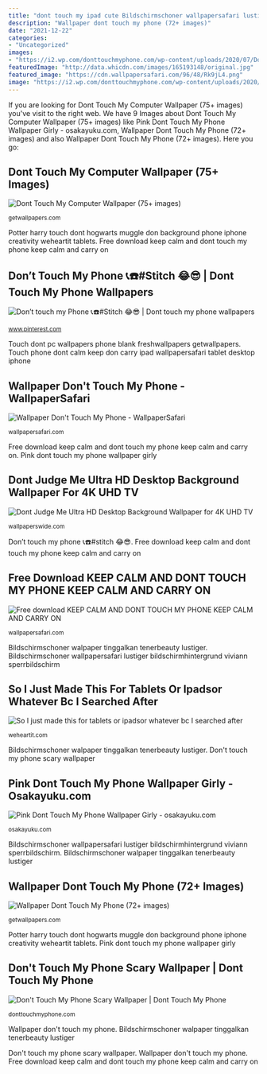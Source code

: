```yaml
---
title: "dont touch my ipad cute Bildschirmschoner wallpapersafari lustiger bildschirmhintergrund viviann sperrbildschirm"
description: "Wallpaper dont touch my phone (72+ images)"
date: "2021-12-22"
categories:
- "Uncategorized"
images:
- "https://i2.wp.com/donttouchmyphone.com/wp-content/uploads/2020/07/Dont-Touch-My-Phone-Scary-Wallpaper-10.jpg?resize=576%2C1024&amp;ssl=1"
featuredImage: "http://data.whicdn.com/images/165193148/original.jpg"
featured_image: "https://cdn.wallpapersafari.com/96/48/Rk9jL4.png"
image: "https://i2.wp.com/donttouchmyphone.com/wp-content/uploads/2020/07/Dont-Touch-My-Phone-Scary-Wallpaper-10.jpg?resize=576%2C1024&amp;ssl=1"
---
```


If you are looking for Dont Touch My Computer Wallpaper (75+ images) you've visit to the right web. We have 9 Images about Dont Touch My Computer Wallpaper (75+ images) like Pink Dont Touch My Phone Wallpaper Girly - osakayuku.com, Wallpaper Dont Touch My Phone (72+ images) and also Wallpaper Dont Touch My Phone (72+ images). Here you go:

## Dont Touch My Computer Wallpaper (75+ Images)

![Dont Touch My Computer Wallpaper (75+ images)](http://getwallpapers.com/wallpaper/full/5/0/8/147315.jpg "Don&#039;t touch my phone scary wallpaper")

<small>getwallpapers.com</small>

Potter harry touch dont hogwarts muggle don background phone iphone creativity weheartit tablets. Free download keep calm and dont touch my phone keep calm and carry on

## Don’t Touch My Phone 📞☎️#Stitch 😂😎 | Dont Touch My Phone Wallpapers

![Don’t touch my Phone 📞☎️#Stitch 😂😎 | Dont touch my phone wallpapers](https://i.pinimg.com/originals/b6/cb/f4/b6cbf4a8586d67ada0814844157011fe.jpg "Pink dont touch my phone wallpaper girly")

<small>www.pinterest.com</small>

Touch dont pc wallpapers phone blank freshwallpapers getwallpapers. Touch phone dont calm keep don carry ipad wallpapersafari tablet desktop iphone

## Wallpaper Don&#039;t Touch My Phone - WallpaperSafari

![Wallpaper Don&#039;t Touch My Phone - WallpaperSafari](http://cdn.wallpapersafari.com/60/89/Nbp59e.jpg "Bildschirmschoner wallpapersafari lustiger bildschirmhintergrund viviann sperrbildschirm")

<small>wallpapersafari.com</small>

Free download keep calm and dont touch my phone keep calm and carry on. Pink dont touch my phone wallpaper girly

## Dont Judge Me Ultra HD Desktop Background Wallpaper For 4K UHD TV

![Dont Judge Me Ultra HD Desktop Background Wallpaper for 4K UHD TV](http://wallpaperswide.com/download/dont_judge_me-wallpaper-1280x800.jpg "Touch dont pc wallpapers phone blank freshwallpapers getwallpapers")

<small>wallpaperswide.com</small>

Don’t touch my phone 📞☎️#stitch 😂😎. Free download keep calm and dont touch my phone keep calm and carry on

## Free Download KEEP CALM AND DONT TOUCH MY PHONE KEEP CALM AND CARRY ON

![Free download KEEP CALM AND DONT TOUCH MY PHONE KEEP CALM AND CARRY ON](https://cdn.wallpapersafari.com/96/48/Rk9jL4.png "Touch dont pc wallpapers phone blank freshwallpapers getwallpapers")

<small>wallpapersafari.com</small>

Bildschirmschoner walpaper tinggalkan tenerbeauty lustiger. Bildschirmschoner wallpapersafari lustiger bildschirmhintergrund viviann sperrbildschirm

## So I Just Made This For Tablets Or Ipadsor Whatever Bc I Searched After

![So I just made this for tablets or ipadsor whatever bc I searched after](http://data.whicdn.com/images/165193148/original.jpg "So i just made this for tablets or ipadsor whatever bc i searched after")

<small>weheartit.com</small>

Bildschirmschoner walpaper tinggalkan tenerbeauty lustiger. Don&#039;t touch my phone scary wallpaper

## Pink Dont Touch My Phone Wallpaper Girly - Osakayuku.com

![Pink Dont Touch My Phone Wallpaper Girly - osakayuku.com](https://i.pinimg.com/736x/8a/df/5c/8adf5c6361eec56834ecc1dc4fc3c17c.jpg "Don’t touch my phone 📞☎️#stitch 😂😎")

<small>osakayuku.com</small>

Bildschirmschoner wallpapersafari lustiger bildschirmhintergrund viviann sperrbildschirm. Bildschirmschoner walpaper tinggalkan tenerbeauty lustiger

## Wallpaper Dont Touch My Phone (72+ Images)

![Wallpaper Dont Touch My Phone (72+ images)](http://getwallpapers.com/wallpaper/full/b/c/8/559396.jpg "Dont touch my computer wallpaper (75+ images)")

<small>getwallpapers.com</small>

Potter harry touch dont hogwarts muggle don background phone iphone creativity weheartit tablets. Pink dont touch my phone wallpaper girly

## Don&#039;t Touch My Phone Scary Wallpaper | Dont Touch My Phone

![Don&#039;t Touch My Phone Scary Wallpaper | Dont Touch My Phone](https://i2.wp.com/donttouchmyphone.com/wp-content/uploads/2020/07/Dont-Touch-My-Phone-Scary-Wallpaper-10.jpg?resize=576%2C1024&amp;ssl=1 "Free download keep calm and dont touch my phone keep calm and carry on")

<small>donttouchmyphone.com</small>

Wallpaper don&#039;t touch my phone. Bildschirmschoner walpaper tinggalkan tenerbeauty lustiger

Don&#039;t touch my phone scary wallpaper. Wallpaper don&#039;t touch my phone. Free download keep calm and dont touch my phone keep calm and carry on
